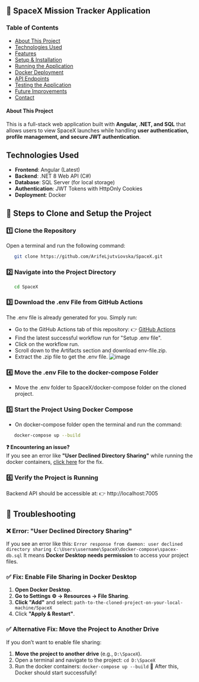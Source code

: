 ## 🚀 SpaceX Mission Tracker Application

### Table of Contents
- [About This Project](#about-this-project)
- [Technologies Used](#technologies-used)
- [Features](#features)
- [Setup & Installation](#setup--installation)
- [Running the Application](#running-the-application)
- [Docker Deployment](#docker-deployment)
- [API Endpoints](#api-endpoints)
- [Testing the Application](#testing-the-application)
- [Future Improvements](#future-improvements)
- [Contact](#contact)


#### About This Project
This is a full-stack web application built with **Angular, .NET, and SQL** that allows users to view 
SpaceX launches while handling **user authentication, profile management, and secure JWT authentication**.

## Technologies Used
- **Frontend**: Angular (Latest)
- **Backend**: .NET 8 Web API (C#)
- **Database**: SQL Server (for local storage)
- **Authentication**: JWT Tokens with HttpOnly Cookies
- **Deployment**: Docker

## **📌 Steps to Clone and Setup the Project**
### **1️⃣ Clone the Repository**
Open a terminal and run the following command:
```sh
   git clone https://github.com/ArifeLjutviovska/SpaceX.git
   ```

### **2️⃣ Navigate into the Project Directory**
```sh
   cd SpaceX
   ```
### **3️⃣ Download the .env File from GitHub Actions**
The .env file is already generated for you. Simply run:
  - Go to the GitHub Actions tab of this repository:
     👉 [GitHub Actions](https://github.com/ArifeLjutviovska/SpaceX/actions/runs/13037430880)
  - Find the latest successful workflow run for "Setup .env file".
  - Click on the workflow run.
  - Scroll down to the Artifacts section and download env-file.zip.
  - Extract the .zip file to get the .env file.
   ![image](https://github.com/user-attachments/assets/7e6b4b4b-78aa-4159-8462-ccae2297e2b3)

### **4️⃣ Move the .env File to the docker-compose Folder**
  - Move the .env folder to SpaceX/docker-compose folder on the cloned project.

### **5️⃣ Start the Project Using Docker Compose**
- On docker-compose folder open the terminal and run the command:
```sh
   docker-compose up --build
   ```

**❓ Encountering an issue?**  
If you see an error like **"User Declined Directory Sharing"** while running the docker containers, [click here](#troubleshooting) for the fix.

### **6️⃣ Verify the Project is Running**
Backend API should be accessible at:
👉 http://localhost:7005

























## 🚨 Troubleshooting
### ❌ **Error: "User Declined Directory Sharing"**
If you see an error like this:
 ```Error response from daemon: user declined directory sharing C:\Users\username\SpaceX\docker-compose\spacex-db.sql```
It means **Docker Desktop needs permission** to access your project files.

### ✅ **Fix: Enable File Sharing in Docker Desktop**
1. **Open Docker Desktop**.
2. **Go to Settings ⚙ → Resources → File Sharing**.
3. **Click "Add"** and select: ```path-to-the-cloned-project-on-your-local-machine/SpaceX```
4. Click **"Apply & Restart"**.

### ✅ **Alternative Fix: Move the Project to Another Drive**
If you don’t want to enable file sharing:
1. **Move the project to another drive** (e.g., `D:\SpaceX`).
2. Open a terminal and navigate to the project:
```cd D:\SpaceX```
3. Run the docker containers:
   ```docker-compose up --build```
🚀 After this, Docker should start successfully!
